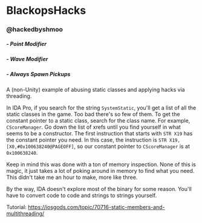 # BlackopsHacks
### @hackedbyshmoo

##### - Point Modifier
##### - Wave Modifier
##### - Always Spawn Pickups

A (non-Unity) example of abusing static classes and applying hacks via threading.

In IDA Pro, if you search for the string `SystemStatic`, you'll get a list of all the static classes in the game. Too bad there's so few of them.
To get the constant pointer to a static class, search for the class name. For example, `CScoreManager`.
Go down the list of xrefs until you find yourself in what seems to be a constructor.
The first instruction that starts with `STR X19` has the constant pointer you need.
In this case, the instruction is `STR X19, [X0,#0x100638240@PAGEOFF]`, so our constant pointer to `CScoreManager` is at `0x100638240`.

Keep in mind this was done with a ton of memory inspection. None of this is magic, it just takes a lot of poking around in memory to find what you need. This didn't take me an hour to make, more like three.

By the way, IDA doesn't explore most of the binary for some reason. You'll have to convert code to code and strings to strings yourself.

Tutorial: https://iosgods.com/topic/70716-static-members-and-multithreading/
